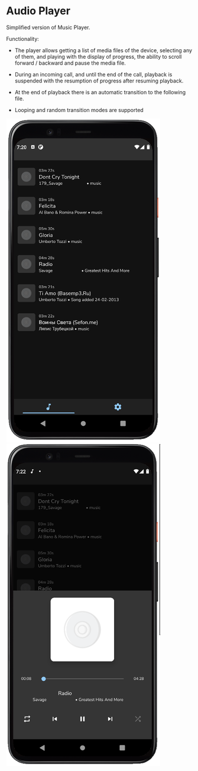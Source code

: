 # Audio Player

Simplified version of Music Player.

Functionality:

- The player allows getting a list of media files of the device, selecting any of them, and playing with the display of
  progress, the ability to scroll forward / backward and pause the media file.

- During an incoming call, and until the end of the call, playback is suspended with the resumption of progress after
  resuming playback.

- At the end of playback there is an automatic transition to the following file.

- Looping and random transition modes are supported

![Main view](screenshots/songs.png "Main activity")
![Player view](screenshots/player.png "Player view")